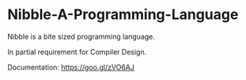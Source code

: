 # Nibble-A-Programming-Language
Nibble is a bite sized programming language.

In partial requirement for Compiler Design.

Documentation: https://goo.gl/zVO6AJ
